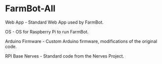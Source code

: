 # FarmBot-All
Web App - Standard Web App used by FarmBot.

OS - OS for Raspberry Pi to run FarmBot.

Arduino Firmware - Custom Arduino firmware, modifications of the original code.

RPI Base Nerves - Standard code from the Nerves Project.
